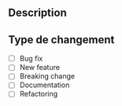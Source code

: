 ## Description

## Type de changement

- [ ] Bug fix
- [ ] New feature
- [ ] Breaking change
- [ ] Documentation
- [ ] Refactoring
